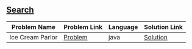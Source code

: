 ## [Search](https://www.hackerrank.com/domains/algorithms/search)

|Problem Name|Problem Link|Language|Solution Link|
---|---|---|---
|Ice Cream Parlor|[Problem](https://www.hackerrank.com/challenges/icecream-parlor/problem)|java|[Solution](./IceCreamParlor.java)|
